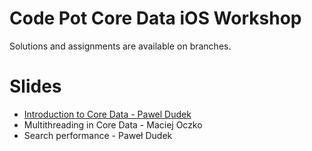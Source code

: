 # Code Pot Core Data iOS Workshop

Solutions and assignments are available on branches.

# Slides

* [Introduction to Core Data - Pawel Dudek](https://github.com/paweldudek/core-data-workshop-ios/raw/master/Basics.pdf)
* Multithreading in Core Data - Maciej Oczko
* Search performance - Paweł Dudek
